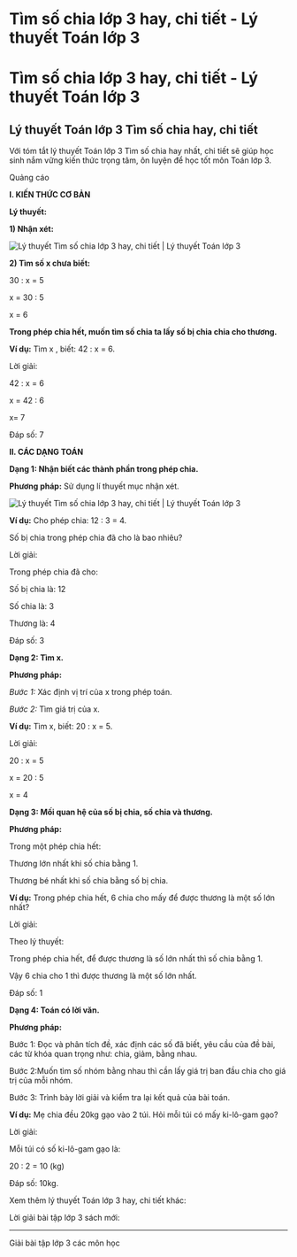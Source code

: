 # Tìm số chia lớp 3 hay, chi tiết - Lý thuyết Toán lớp 3

# Tìm số chia lớp 3 hay, chi tiết - Lý thuyết Toán lớp 3

## Lý thuyết Toán lớp 3 Tìm số chia hay, chi tiết

Với tóm tắt lý thuyết Toán lớp 3 Tìm số chia hay nhất, chi tiết sẽ giúp học sinh nắm vững kiến thức trọng tâm, ôn luyện để học tốt môn Toán lớp 3.

Quảng cáo

**I. KIẾN THỨC CƠ BẢN**

**Lý thuyết:**

**1) Nhận xét:**

![Lý thuyết Tìm số chia lớp 3 hay, chi tiết | Lý thuyết Toán lớp 3](https://vietjack.com/giai-toan-lop-3/images/ly-thuyet-tim-so-chia.PNG)

**2) Tìm số x chưa biết:**

30 : x = 5

x = 30 : 5

x = 6

**Trong phép chia hết, muốn tìm số chia ta lấy số bị chia chia cho thương.**

**Ví dụ:** Tìm x , biết: 42 : x = 6.

Lời giải:

42 : x = 6

x = 42 : 6

x= 7

Đáp số: 7

**II. CÁC DẠNG TOÁN**

**Dạng 1: Nhận biết các thành phần trong phép chia.**

**Phương pháp:** Sử dụng lí thuyết mục nhận xét.

![Lý thuyết Tìm số chia lớp 3 hay, chi tiết | Lý thuyết Toán lớp 3](https://vietjack.com/giai-toan-lop-3/images/ly-thuyet-tim-so-chia.PNG)

**Ví dụ:** Cho phép chia: 12 : 3 = 4.

Số bị chia trong phép chia đã cho là bao nhiêu?

Lời giải:

Trong phép chia đã cho:

Số bị chia là: 12

Số chia là: 3

Thương là: 4

Đáp số: 3

**Dạng 2: Tìm x.**

**Phương pháp:**

_Bước 1:_ Xác định vị trí của x trong phép toán.

_Bước 2:_ Tìm giá trị của x.

**Ví dụ:** Tìm x, biết: 20 : x = 5.

Lời giải:

20 : x = 5

x = 20 : 5

x = 4

**Dạng 3: Mối quan hệ của số bị chia, số chia và thương.**

**Phương pháp:**

Trong một phép chia hết:

Thương lớn nhất khi số chia bằng 1.

Thương bé nhất khi số chia bằng số bị chia.

**Ví dụ:** Trong phép chia hết, 6 chia cho mấy để được thương là một số lớn nhất?

Lời giải:

Theo lý thuyết:

Trong phép chia hết, để được thương là số lớn nhất thì số chia bằng 1.

Vậy 6 chia cho 1 thì được thương là một số lớn nhất.

Đáp số: 1

**Dạng 4: Toán có lời văn.**

**Phương pháp:**

Bước 1: Đọc và phân tích đề, xác định các số đã biết, yêu cầu của đề bài, các từ khóa quan trọng như: chia, giảm, bằng nhau.

Bước 2:Muốn tìm số nhóm bằng nhau thì cần lấy giá trị ban đầu chia cho giá trị của mỗi nhóm.

Bước 3: Trình bày lời giải và kiểm tra lại kết quả của bài toán.

**Ví dụ:** Mẹ chia đều 20kg gạo vào 2 túi. Hỏi mỗi túi có mấy ki-lô-gam gạo?

Lời giải:

Mỗi túi có số ki-lô-gam gạo là:

20 : 2 = 10 (kg)

Đáp số: 10kg.

Xem thêm lý thuyết Toán lớp 3 hay, chi tiết khác:

Lời giải bài tập lớp 3 sách mới:

* * *

Giải bài tập lớp 3 các môn học
